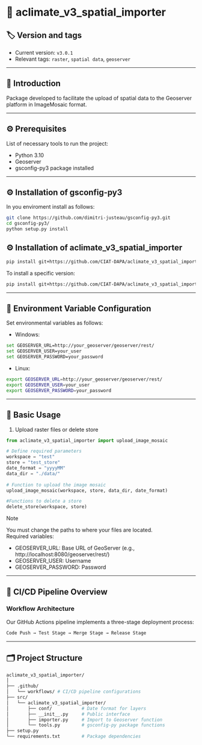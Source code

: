 
# 📘 aclimate_v3_spatial_importer

## 🏷️ Version and tags
- Current version: `v3.0.1`
- Relevant tags: `raster`, `spatial data`, `geoserver`

---

## 📌 Introduction

Package developed to facilitate the upload of spatial data to the Geoserver platform in ImageMosaic format.

---

## ⚙️ Prerequisites

List of necessary tools to run the project:
- Python 3.10
- Geoserver
- gsconfig-py3 package installed

---
## ⚙️ Installation of gsconfig-py3
In you enviroment install as follows:

```bash
git clone https://github.com/dimitri-justeau/gsconfig-py3.git 
cd gsconfig-py3/
python setup.py install 
```
## ⚙️ Installation of aclimate_v3_spatial_importer

```bash
pip install git+https://github.com/CIAT-DAPA/aclimate_v3_spatial_importer
```

To install a specific version:

```bash
pip install git+https://github.com/CIAT-DAPA/aclimate_v3_spatial_importer@v3.0.1
```

---

## 🔐 Environment Variable Configuration

Set environmental variables as follows:

- Windows:
```bash
set GEOSERVER_URL=http://your_geoserver/geoserver/rest/
set GEOSERVER_USER=your_user
set GEOSERVER_PASSWORD=your_password
```

- Linux:
```bash
export GEOSERVER_URL=http://your_geoserver/geoserver/rest/
export GEOSERVER_USER=your_user
export GEOSERVER_PASSWORD=your_password
```

---

## 🚀 Basic Usage

1. Upload raster files or delete store

```python
from aclimate_v3_spatial_importer import upload_image_mosaic

# Define required parameters
workspace = "test"
store = "test_store"
date_format = "yyyyMM"
data_dir = "./data/"
    
# Function to upload the image mosaic
upload_image_mosaic(workspace, store, data_dir, date_format)

#Functions to delete a store
delete_store(workspace, store)
```

> [!NOTE]  
>  You must change the paths to where your files are located.  
>  Required variables:
> - GEOSERVER_URL: Base URL of GeoServer (e.g., http://localhost:8080/geoserver/rest/)
> - GEOSERVER_USER: Username
> - GEOSERVER_PASSWORD: Password

---

## 🔄 CI/CD Pipeline Overview

### Workflow Architecture

Our GitHub Actions pipeline implements a three-stage deployment process:

```bash
Code Push → Test Stage → Merge Stage → Release Stage
```

---

## 🗂️ Project Structure

```bash
aclimate_v3_spatial_importer/
│
├── .github/
│   └── workflows/ # CI/CD pipeline configurations
├── src/
│   └── aclimate_v3_spatial_importer/
│       ├── conf/           # Date format for layers
│       ├── __init__.py     # Public interface
│       ├── importer.py     # Import to Geoserver function
│       └── tools.py        # gsconfig-py package functions
├── setup.py
└── requirements.txt        # Package dependencies
```

